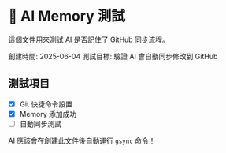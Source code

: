 # 🧠 AI Memory 測試

這個文件用來測試 AI 是否記住了 GitHub 同步流程。

創建時間: 2025-06-04
測試目標: 驗證 AI 會自動同步修改到 GitHub

## 測試項目
- [x] Git 快捷命令設置
- [x] Memory 添加成功
- [ ] 自動同步測試

AI 應該會在創建此文件後自動運行 `gsync` 命令！ 